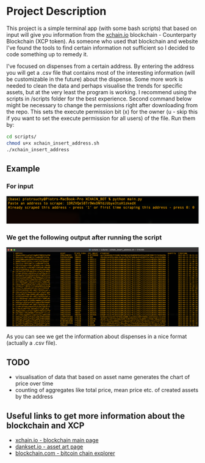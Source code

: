 # Project Description

This project is a simple terminal app (with some bash scripts) that based on input will give you information from the [xchain.io](https://xchain.io) blockchain - Counterparty Blockchain (XCP token). As someone who used that blockchain and website I've found the tools to find certain information not sufficient so I decided to code something up to remedy it.

I've focused on dispenses from a certain address. By entering the address you will get a .csv file that contains most of the interesting information (will be customizable in the future) about the dispense. Some more work is needed to clean the data and perhaps visualise the trends for specific assets, but at the very least the program is working. I recommend using the scripts in /scripts folder for the best experience. Second command below might be necessary to change the permissions right after downloading from the repo. This sets the execute permission bit (x) for the owner (u - skip this if you want to set the execute permission for all users) of the file. Run them by:

```bash
cd scripts/
chmod u+x xchain_insert_address.sh
./xchain_insert_address
```

## Example

### For input

![example_input](media/example_input.png)

### We get the following output after running the script

![example_output](media/example_output.png)

As you can see we get the information about dispenses in a nice format (actually a .csv file).

## TODO

- visualisation of data that based on asset name generates the chart of price over time
- counting of aggregates like total price, mean price etc. of created assets by the address

## Useful links to get more information about the blockchain and XCP

- [xchain.io - blockchain main page](https://xchain.io/)
- [dankset.io - asset art page](https://dankset.io/)
- [blockchain.com - bitcoin chain explorer](https://www.blockchain.com/explorer)
